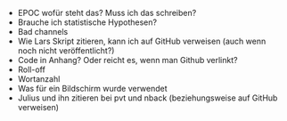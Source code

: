 - EPOC wofür steht das? Muss ich das schreiben?
- Brauche ich statistische Hypothesen?
- Bad channels
- Wie Lars Skript zitieren, kann ich auf GitHub verweisen (auch wenn noch nicht veröffentlicht?)
- Code in Anhang? Oder reicht es, wenn man Github verlinkt?
- Roll-off
- Wortanzahl
- Was für ein Bildschirm wurde verwendet
- Julius und ihn zitieren bei pvt und nback (beziehungsweise auf GitHub verweisen)
